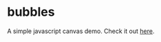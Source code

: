 # bubbles
A simple javascript canvas demo.  Check it out [here](https://csshen.github.io/bubbles/).
